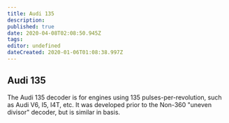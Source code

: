 ```yaml
---
title: Audi 135
description: 
published: true
date: 2020-04-08T02:08:50.945Z
tags: 
editor: undefined
dateCreated: 2020-01-06T01:08:38.997Z
---
```


## Audi 135

The Audi 135 decoder is for engines using 135 pulses-per-revolution, such as Audi V6, I5, I4T, etc. It was developed prior to the Non-360 "uneven divisor" decoder, but is similar in basis.